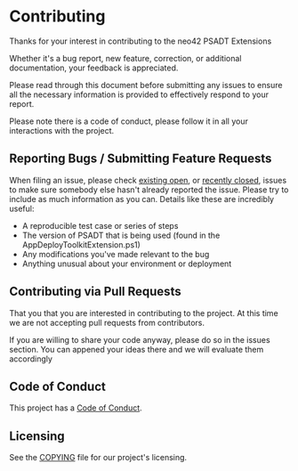 # Contributing

Thanks for your interest in contributing to the neo42 PSADT Extensions

Whether it's a bug report, new feature, correction, or additional documentation, your feedback is appreciated.

Please read through this document before submitting any issues to ensure all the necessary information is provided to effectively respond to your report.

Please note there is a code of conduct, please follow it in all your interactions with the project.

## Reporting Bugs / Submitting Feature Requests

When filing an issue, please check [existing open](https://github.com/neo42-GmbH/PSAppDeployToolKitExtensions/issues), or [recently closed](https://github.com//neo42-GmbH/PSAppDeployToolKitExtensions/issues?q=is%3Aissue+is%3Aclosed), issues to make sure somebody else hasn't already reported the issue. Please try to include as much information as you can. Details like these are incredibly useful:

* A reproducible test case or series of steps
* The version of PSADT that is being used (found in the AppDeployToolkitExtension.ps1)
* Any modifications you've made relevant to the bug
* Anything unusual about your environment or deployment

## Contributing via Pull Requests

That you that you are interested in contributing to the project. At this time we are not accepting pull requests from contributors.

If you are willing to share your code anyway, please do so in the issues section. You can appened your ideas there and we will evaluate them accordingly

## Code of Conduct

This project has a [Code of Conduct](.github/CODE_OF_CONDUCT.md).

## Licensing

See the [COPYING](https://github.com/neo42-GmbH/PSAppDeployToolKitExtensions/blob/c1e106372b8f338a849cdb90ab8fc7afdb00e0f6/COPYING.Lesser) file for our project's licensing.
